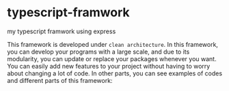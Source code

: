 # typescript-framwork
my typescript framwork using express

This framework is developed under `clean architecture`.
In this framework, you can develop your programs with a large scale, and due to its modularity, you can update or replace your packages whenever you want.
You can easily add new features to your project without having to worry about changing a lot of code.
In other parts, you can see examples of codes and different parts of this framework:

